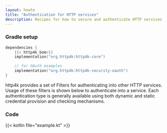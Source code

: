 ```yaml
---
layout: howto
title: "Authentication for HTTP services"
description: Recipes for how to secure and authenticate HTTP services
---
```

### Gradle setup

```kotlin
dependencies {
    {{< http4k_bom>}}
    implementation("org.http4k:http4k-core")

    // for OAuth examples
    implementation("org.http4k:http4k-security-oauth")
}
```

http4k provides a set of Filters for authenticating into other HTTP services. Usage of these filters is shown below to authenticate into a service. Each authentication type is generally available using both dynamic and static credential provision and checking mechanisms.

### Code

{{< kotlin file="example.kt" >}}
